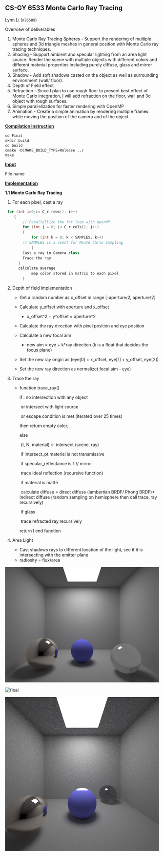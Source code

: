 ## CS-GY 6533  Monte Carlo Ray Tracing

Lynn Li (`ml6589`)

Overview of deliverables 

1. Monte Carlo Ray Tracing Spheres - Support the rendering of multiple spheres and 3d triangle meshes in general position with Monte Carlo ray tracing techniques.
2. Shading - Support ambient and specular lighting from an area light source. Render the scene with multiple objects with different colors and different material properties including purely diffuse, glass and mirror surface.
3. Shadow - Add soft shadows casted on the object as well as surrounding environment (wall/ floor). 
4. Depth of Field effect 
5. Refraction - Since I plan to use rough floor to present best effect of Monte Carlo integration, I will add refraction on the floor, wall and 3d object with rough surfaces. 
6. Simple parallelization for faster rendering with OpenMP 
7. Animation - Create a simple animation by rendering multiple frames while moving the position of the camera and of the object. 

**<u>Compilation Instruction</u>**

```
cd Final
mkdir build
cd build
cmake -DCMAKE_BUILD_TYPE=Release ../ 
make
```

<u>**Input**</u>

File name

<u>**Implementation**</u>

**1.1 Monte Carlo Ray Tracing** 

1. For each pixel, cast a ray

```c++
 for (int i=0;i< C_r.rows(); i++)
	{
		// Parallellize the for loop with openMP.
		for (int j = 0; j< C_r.cols(); j++)
		{
			for (int k = 0; k < SAMPLES; k++) 
        // SAMPLES is a const for Monte Carlo Sampling
			{
        Cast a ray in Camera class
        Trace the ray
      }
      calculate average
			map color stored in matrix to each pixel
		}
```

2. Depth of field implementation

   - Get a random number as x_offset in range [-aperture/2, aperture/2]

   - Calculate y_offset with aperture and x_offset
     - x_offset^2 + y^offset = aperture^2
   - Calculate the ray direction with pixel position and eye position
   - Calculate a new focal aim
     - new aim = eye + k*ray direction (k is a float that decides the focus plane)
   - Set the new ray origin as (eye[0] + x_offset, eye[1] + y_offset, eye[2])
   - Set the new ray direction as normalize( focal aim - eye)

3. Trace the ray

   - function trace_ray()

     if : no intersection with any object

     ​	 or intersect with light source 

     ​	or escape condition is met (iterated over 25 times)

     then return empty color;

     else

     ​	(t, N, material) ← intersect (scene, ray)

     ​	if intersect_pt.material is not transmissive

     ​		if specular_reflectance is 1 // mirror

     ​			trace ideal reflection (recursive function)

     ​		if material is matte

     ​			calculate diffuse = direct diffuse (lambertian BRDF/ Phong BRDF)+ indirect diffuse (random sampling on hemisphere then call trace_ray recursively)

     ​		if glass

     ​			trace refracted ray recursively

     return I end function

4. Area Light

   - Cast shadows rays to different location of the light, see if it is intersecting with the emitter plane
   - radiosity = flux/area

![test_1024](screenshot/test_1024.png)

![final](screenshot/dop/final.gif)

![make](screenshot/make.png)